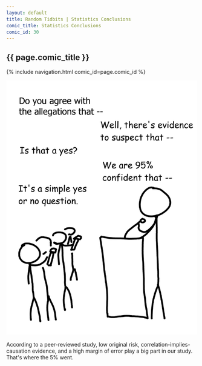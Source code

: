 ```yaml
---
layout: default
title: Random Tidbits | Statistics Conclusions
comic_title: Statistics Conclusions
comic_id: 30
---
```


## {{ page.comic_title }}

{% include navigation.html comic_id=page.comic_id %}

![](/assets/images/30.png)

According to a peer-reviewed study, low original risk, correlation-implies-causation evidence, and a high margin of error play a big part in our study. That's where the 5% went.

